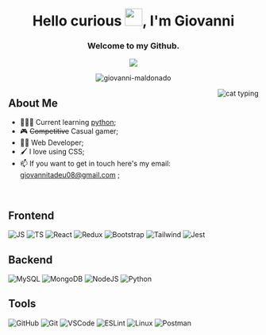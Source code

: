 <h1 align="center">Hello curious <img src=https://media.giphy.com/media/hvRJCLFzcasrR4ia7z/giphy.gif width=35>, I'm Giovanni</h1>

<div align="center">
  <h3>Welcome to my Github. </h3>
  <a href="https://linkedin.com/in/giovanni-maldonado"><img src="https://img.shields.io/badge/LinkedIn-blue?logo=linkedin&logoColor=white&color=0073B1"></a>
</div>

<p align="center"> <img src="https://komarev.com/ghpvc/?username=giovanni-maldonado&label=visits&color=6e00f5&style=flat" alt="giovanni-maldonado" /> </p>

<img src="https://c.tenor.com/j3cVEPj4bzkAAAAC/cat-typing.gif" alt="cat typing" align="right"/>

## About Me

 -  👨🏽‍💻 Current learning <a href="https://www.python.org/">python</a>;
 -  🎮 ~~Competitive~~ Casual gamer;
 -  👨‍🔧 Web Developer;
 - 🖌 I love using CSS;
 - 📫 If you want to get in touch here's my email: giovannitadeu08@gmail.com ;
</br>

<p align="center">

## Frontend
  ![JS](https://img.shields.io/badge/Javascript-F7DF1E?style=for-the-badge&logo=javascript&logoColor=white) 
  ![TS](https://img.shields.io/badge/Typescript-007acc?style=for-the-badge&logo=typescript&logoColor=white)
  ![React](https://img.shields.io/badge/React-1D253A?style=for-the-badge&logo=react&logoColor=white)
  ![Redux](https://img.shields.io/badge/Redux-764ABC?style=for-the-badge&logo=redux&logoColor=white)
  ![Bootstrap](https://img.shields.io/badge/Bootstrap-563D7C?style=for-the-badge&logo=bootstrap&logoColor=white)
  ![Tailwind](https://img.shields.io/badge/tailwindcss-06B6D4?style=for-the-badge&logo=tailwindcss&logoColor=white)
  ![Jest](https://img.shields.io/badge/Jest-C63D14?style=for-the-badge&logo=jest&logoColor=white)

## Backend

  ![MySQL](https://img.shields.io/badge/MySQL-4479A1?style=for-the-badge&logo=mysql&logoColor=white)
  ![MongoDB](https://img.shields.io/badge/MongoDB-47A248?style=for-the-badge&logo=mongodb&logoColor=white)
  ![NodeJS](https://img.shields.io/badge/Node.js-339933?style=for-the-badge&logo=nodedotjs&logoColor=white)
  ![Python](https://img.shields.io/badge/python-3776AB?style=for-the-badge&logo=python&logoColor=white)

## Tools

  ![GitHub](https://img.shields.io/badge/Github-181717?style=for-the-badge&logo=github&logoColor=white)
  ![Git](https://img.shields.io/badge/git-F05032?style=for-the-badge&logo=git&logoColor=white)
  ![VSCode](https://img.shields.io/badge/VSCode-007ACC?style=for-the-badge&logo=visualstudiocode&logoColor=white)
  ![ESLint](https://img.shields.io/badge/ESLint-4B32C3?style=for-the-badge&logo=eslint&logoColor=white)
  ![Linux](https://img.shields.io/badge/Linux-FCC624?style=for-the-badge&logo=linux&logoColor=white)
  ![Postman](https://img.shields.io/badge/Postman-FF6C37?style=for-the-badge&logo=postman&logoColor=white)
</p>
